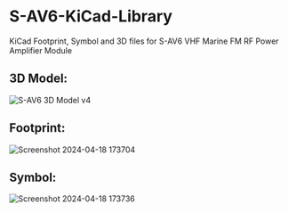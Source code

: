 # S-AV6-KiCad-Library
KiCad Footprint, Symbol and 3D files for S-AV6 VHF Marine FM RF Power Amplifier Module

3D Model:
------------------------------------------------------------------------------------------------------------------------------------------------
![S-AV6 3D Model v4](https://github.com/EminBerkUnal/S-AV6-KiCad-Library/assets/96025716/5e0aa764-d8ff-4971-8b63-4cd2d4eb42b7)

Footprint:
------------------------------------------------------------------------------------------------------------------------------------------------

![Screenshot 2024-04-18 173704](https://github.com/EminBerkUnal/S-AV6-KiCad-Library/assets/96025716/c1cc3e91-9b32-4781-ae93-35acfad6445e)

Symbol:
------------------------------------------------------------------------------------------------------------------------------------------------
![Screenshot 2024-04-18 173736](https://github.com/EminBerkUnal/S-AV6-KiCad-Library/assets/96025716/4cc5c61e-e1c9-4954-aec5-2d9bce9de998)

